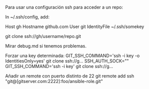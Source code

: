 Para usar una configuración ssh para acceder a un repo:

In ~/.ssh/config, add:

Host gh
        Hostname github.com
        User git
        IdentityFile ~/.ssh/somekey

git clone ssh://gh/username/repo.git

Mirar debug.md si tenemos problemas.

Forzar una key determinada:
GIT_SSH_COMMAND='ssh -i key -o IdentitiesOnly=yes' git clone ssh://g...
SSH_AUTH_SOCK="" GIT_SSH_COMMAND='ssh -i key' git clone ssh://g...

Añadir un remote con puerto distinto de 22
git remote add ssh "git@[gitserver.com:2222]:foo/ansible-role.git"

